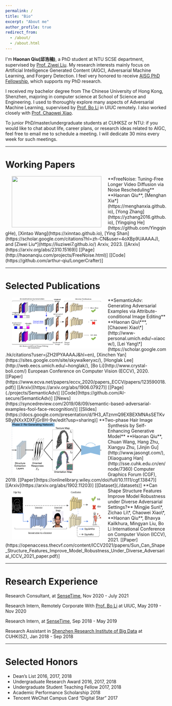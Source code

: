 ```yaml
---
permalink: /
title: "Bio"
excerpt: "About me"
author_profile: true
redirect_from: 
  - /about/
  - /about.html
---
```


I'm **Haonan Qiu(邱浩楠)**, a PhD student at NTU SCSE department, supervised by [Prof. Ziwei Liu](https://liuziwei7.github.io/). My research interests mainly focus on Artificial Intelligence Generated Content (AIGC), Adversarial Machine Learning, and Forgery Detection. I feel very honored to receive [AISG PhD Fellowship](https://aisingapore.org/research/phd-fellowship-programme/), which supports my PhD research. 

I received my bachelor degree from The Chinese University of Hong Kong, Shenzhen, majoring in computer science at School of Science and Engineering. I used to thoroughly explore many aspects of Adversarial Machine Learning, supervised by [Prof. Bo Li](http://www.crystal-boli.com/) in UIUC remotely. I also worked closely with [Prof. Chaowei Xiao](http://www-personal.umich.edu/~xiaocw/). 

To junior PhD/master/undergraduate students at CUHKSZ or NTU: if you would like to chat about life, career plans, or research ideas related to AIGC, feel free to email me to schedule a meeting. I will dedicate 30 mins every week for such meetings. 


---

# Working Papers 

<img src='./files/freenoise.gif' style='float:left;width:280px;height:160px;margin-left:20px;margin-right:20px'/>
**FreeNoise: Tuning-Free Longer Video Diffusion via Noise Rescheduling**  
**Haonan Qiu**, [Menghan Xia*](https://menghanxia.github.io), [Yong Zhang](https://yzhang2016.github.io), [Yingqing He](https://github.com/YingqingHe), [Xintao Wang](https://xinntao.github.io), [Ying Shan](https://scholar.google.com/citations?hl=zh-CN&user=4oXBp9UAAAAJ), and [Ziwei Liu*](https://liuziwei7.github.io/)
Arxiv, 2023.
[[Arxiv](https://arxiv.org/abs/2310.15169)] [[Page](http://haonanqiu.com/projects/FreeNoise.html)] [[Code](https://github.com/arthur-qiu/LongerCrafter)]

---

# Selected Publications

<img src='./files/semanticadv.png' style='float:left;width:280px;height:160px;margin-left:20px;margin-right:20px'/>
**SemanticAdv: Generating Adversarial Examples via Attribute-conditional Image Editing**  
**Haonan Qiu\***, [Chaowei Xiao\*](http://www-personal.umich.edu/~xiaocw/), [Lei Yang\*](https://scholar.google.com.hk/citations?user=jZH2IPYAAAAJ&hl=en), [Xinchen Yan](https://sites.google.com/site/skywalkeryxc/), [Honglak Lee](http://web.eecs.umich.edu/~honglak/), [Bo Li](http://www.crystal-boli.com/)  
European Conference on Computer Vision (ECCV), 2020. 
[[Paper](https://www.ecva.net/papers/eccv_2020/papers_ECCV/papers/123590018.pdf)] [[Arxiv](https://arxiv.org/abs/1906.07927)] [[Page](./projects/SemanticAdv)] [[Code](https://github.com/AI-secure/SemanticAdv)] [[News](https://syncedreview.com/2019/08/09/semantic-based-adversarial-examples-fool-face-recognition/)] [[Slides](https://docs.google.com/presentation/d/1H3_ATznmQ9EXBEXMNAsSETKvSByjNXxXDXFjGr8H-9w/edit?usp=sharing)] 

<img src='./files/hairgan.png' style='float:left;width:280px;height:160px;margin-left:20px;margin-right:20px'/>
**Two-phase Hair Image Synthesis by Self-Enhancing Generative Model**  
**Haonan Qiu**, Chuan Wang, Hang Zhu, Xiangyu Zhu, [Jinjin Gu](http://www.jasongt.com/), [Xiaoguang Han](http://sse.cuhk.edu.cn/en/node/7360)  
Computer Graphics Forum (CGF), 2019.
[[Paper](https://onlinelibrary.wiley.com/doi/full/10.1111/cgf.13847)] [[Arxiv](https://arxiv.org/abs/1902.11203)] [[Dataset](./datasets)]

<img src='./files/edgerob.png' style='float:left;width:280px;height:160px;margin-left:20px;margin-right:20px'/>
**Can Shape Structure Features Improve Model Robustness under Diverse Adversarial Settings?**  
Mingjie Sun\*, Zichao Li\*, Chaowei Xiao\*, **Haonan Qiu**, Bhavya Kailkhura, Mingyan Liu, Bo Li  
International Conference on Computer Vision (ICCV), 2021.
[[Paper](https://openaccess.thecvf.com/content/ICCV2021/papers/Sun_Can_Shape_Structure_Features_Improve_Model_Robustness_Under_Diverse_Adversarial_ICCV_2021_paper.pdf)]

---

# Research Experience

Research Consultant, at [SenseTime](https://www.sensetime.com/),  Nov 2020 - July 2021

Research Intern, Remotely Corporate With [Prof. Bo Li](http://www.crystal-boli.com/) at UIUC,  May 2019 - Nov 2020

Research Intern, at [SenseTime](https://www.sensetime.com/),  Sep 2018 - May 2019 

Research Assistant in [Shenzhen Research Institute of Big Data](http://www.sribd.cn/index.php/en/) at CUHK(SZ),  Jan 2018 - Sep 2018

---

# Selected Honors

* Dean’s List  2016, 2017, 2018
* Undergraduate Research Award  2016, 2017, 2018
* Undergraduate Student Teaching Fellow  2017, 2018
* Academic Performance Scholarship  2018
* Tencent WeChat Campus Card “Digital Star”  2017

<!--
---
# CV
<iframe id='cv' src="https://docs.google.com/gview?url=http://arthur-qiu.github.io/files/cv_haonan.pdf&embedded=true" style="width:800px; height:1200px;" frameborder="0"></iframe>
-->
